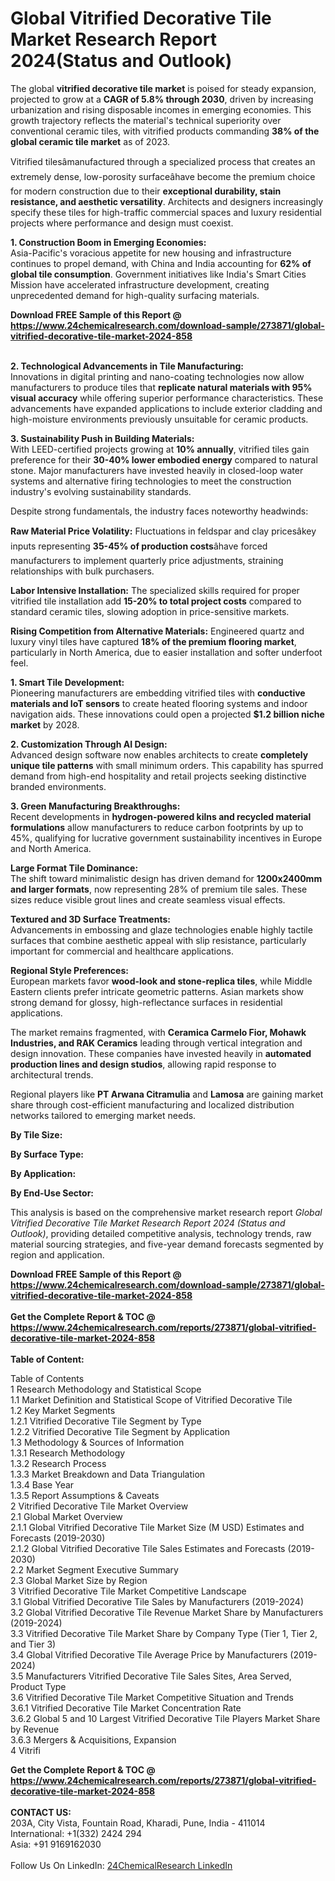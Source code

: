 <h1>Global Vitrified Decorative Tile Market Research Report 2024(Status and Outlook)</h1><p>The global <strong>vitrified decorative tile market</strong> is poised for steady expansion, projected to grow at a <strong>CAGR of 5.8% through 2030</strong>, driven by increasing urbanization and rising disposable incomes in emerging economies. This growth trajectory reflects the material's technical superiority over conventional ceramic tiles, with vitrified products commanding <strong>38% of the global ceramic tile market</strong> as of 2023.</p><p>Vitrified tilesâmanufactured through a specialized process that creates an extremely dense, low-porosity surfaceâhave become the premium choice for modern construction due to their <strong>exceptional durability, stain resistance, and aesthetic versatility</strong>. Architects and designers increasingly specify these tiles for high-traffic commercial spaces and luxury residential projects where performance and design must coexist.</p><p><strong>1. Construction Boom in Emerging Economies:</strong><br>
Asia-Pacific's voracious appetite for new housing and infrastructure continues to propel demand, with China and India accounting for <strong>62% of global tile consumption</strong>. Government initiatives like India's Smart Cities Mission have accelerated infrastructure development, creating unprecedented demand for high-quality surfacing materials.</p><div><b>Download FREE Sample of this Report @ 
            <a href="https://www.24chemicalresearch.com/download-sample/273871/global-vitrified-decorative-tile-market-2024-858">
            https://www.24chemicalresearch.com/download-sample/273871/global-vitrified-decorative-tile-market-2024-858</a></b></div><br><p><strong>2. Technological Advancements in Tile Manufacturing:</strong><br>
Innovations in digital printing and nano-coating technologies now allow manufacturers to produce tiles that <strong>replicate natural materials with 95% visual accuracy</strong> while offering superior performance characteristics. These advancements have expanded applications to include exterior cladding and high-moisture environments previously unsuitable for ceramic products.</p><p><strong>3. Sustainability Push in Building Materials:</strong><br>
With LEED-certified projects growing at <strong>10% annually</strong>, vitrified tiles gain preference for their <strong>30-40% lower embodied energy</strong> compared to natural stone. Major manufacturers have invested heavily in closed-loop water systems and alternative firing technologies to meet the construction industry's evolving sustainability standards.</p><p>Despite strong fundamentals, the industry faces noteworthy headwinds:</p><p><strong>Raw Material Price Volatility:</strong> Fluctuations in feldspar and clay pricesâkey inputs representing <strong>35-45% of production costs</strong>âhave forced manufacturers to implement quarterly price adjustments, straining relationships with bulk purchasers.</p><p><strong>Labor Intensive Installation:</strong> The specialized skills required for proper vitrified tile installation add <strong>15-20% to total project costs</strong> compared to standard ceramic tiles, slowing adoption in price-sensitive markets.</p><p><strong>Rising Competition from Alternative Materials:</strong> Engineered quartz and luxury vinyl tiles have captured <strong>18% of the premium flooring market</strong>, particularly in North America, due to easier installation and softer underfoot feel.</p><p><strong>1. Smart Tile Development:</strong><br>
Pioneering manufacturers are embedding vitrified tiles with <strong>conductive materials and IoT sensors</strong> to create heated flooring systems and indoor navigation aids. These innovations could open a projected <strong>$1.2 billion niche market</strong> by 2028.</p><p><strong>2. Customization Through AI Design:</strong><br>
Advanced design software now enables architects to create <strong>completely unique tile patterns</strong> with small minimum orders. This capability has spurred demand from high-end hospitality and retail projects seeking distinctive branded environments.</p><p><strong>3. Green Manufacturing Breakthroughs:</strong><br>
Recent developments in <strong>hydrogen-powered kilns and recycled material formulations</strong> allow manufacturers to reduce carbon footprints by up to 45%, qualifying for lucrative government sustainability incentives in Europe and North America.</p><p><strong>Large Format Tile Dominance:</strong><br>
    The shift toward minimalistic design has driven demand for <strong>1200x2400mm and larger formats</strong>, now representing 28% of premium tile sales. These sizes reduce visible grout lines and create seamless visual effects.</p><p><strong>Textured and 3D Surface Treatments:</strong><br>
    Advancements in embossing and glaze technologies enable highly tactile surfaces that combine aesthetic appeal with slip resistance, particularly important for commercial and healthcare applications.</p><p><strong>Regional Style Preferences:</strong><br>
    European markets favor <strong>wood-look and stone-replica tiles</strong>, while Middle Eastern clients prefer intricate geometric patterns. Asian markets show strong demand for glossy, high-reflectance surfaces in residential applications.</p><p>The market remains fragmented, with <strong>Ceramica Carmelo Fior, Mohawk Industries, and RAK Ceramics</strong> leading through vertical integration and design innovation. These companies have invested heavily in <strong>automated production lines and design studios</strong>, allowing rapid response to architectural trends.</p><p>Regional players like <strong>PT Arwana Citramulia</strong> and <strong>Lamosa</strong> are gaining market share through cost-efficient manufacturing and localized distribution networks tailored to emerging market needs.</p><p><strong>By Tile Size:</strong></p><p><strong>By Surface Type:</strong></p><p><strong>By Application:</strong></p><p><strong>By End-Use Sector:</strong></p><p>This analysis is based on the comprehensive market research report <em>Global Vitrified Decorative Tile Market Research Report 2024 (Status and Outlook)</em>, providing detailed competitive analysis, technology trends, raw material sourcing strategies, and five-year demand forecasts segmented by region and application.</p><div><b>Download FREE Sample of this Report @ 
            <a href="https://www.24chemicalresearch.com/download-sample/273871/global-vitrified-decorative-tile-market-2024-858">
            https://www.24chemicalresearch.com/download-sample/273871/global-vitrified-decorative-tile-market-2024-858</a></b></div><br><div><b>Get the Complete Report & TOC @ 
            <a href="https://www.24chemicalresearch.com/reports/273871/global-vitrified-decorative-tile-market-2024-858">
            https://www.24chemicalresearch.com/reports/273871/global-vitrified-decorative-tile-market-2024-858</a></b></div><br>
            <b>Table of Content:</b><p>Table of Contents<br />
1 Research Methodology and Statistical Scope<br />
1.1 Market Definition and Statistical Scope of Vitrified Decorative Tile<br />
1.2 Key Market Segments<br />
1.2.1 Vitrified Decorative Tile Segment by Type<br />
1.2.2 Vitrified Decorative Tile Segment by Application<br />
1.3 Methodology & Sources of Information<br />
1.3.1 Research Methodology<br />
1.3.2 Research Process<br />
1.3.3 Market Breakdown and Data Triangulation<br />
1.3.4 Base Year<br />
1.3.5 Report Assumptions & Caveats<br />
2 Vitrified Decorative Tile Market Overview<br />
2.1 Global Market Overview<br />
2.1.1 Global Vitrified Decorative Tile Market Size (M USD) Estimates and Forecasts (2019-2030)<br />
2.1.2 Global Vitrified Decorative Tile Sales Estimates and Forecasts (2019-2030)<br />
2.2 Market Segment Executive Summary<br />
2.3 Global Market Size by Region<br />
3 Vitrified Decorative Tile Market Competitive Landscape<br />
3.1 Global Vitrified Decorative Tile Sales by Manufacturers (2019-2024)<br />
3.2 Global Vitrified Decorative Tile Revenue Market Share by Manufacturers (2019-2024)<br />
3.3 Vitrified Decorative Tile Market Share by Company Type (Tier 1, Tier 2, and Tier 3)<br />
3.4 Global Vitrified Decorative Tile Average Price by Manufacturers (2019-2024)<br />
3.5 Manufacturers Vitrified Decorative Tile Sales Sites, Area Served, Product Type<br />
3.6 Vitrified Decorative Tile Market Competitive Situation and Trends<br />
3.6.1 Vitrified Decorative Tile Market Concentration Rate<br />
3.6.2 Global 5 and 10 Largest Vitrified Decorative Tile Players Market Share by Revenue<br />
3.6.3 Mergers & Acquisitions, Expansion<br />
4 Vitrifi</p><div><b>Get the Complete Report & TOC @ 
            <a href="https://www.24chemicalresearch.com/reports/273871/global-vitrified-decorative-tile-market-2024-858">
            https://www.24chemicalresearch.com/reports/273871/global-vitrified-decorative-tile-market-2024-858</a></b></div><br><b>CONTACT US:</b><br>
            203A, City Vista, Fountain Road, Kharadi, Pune, India - 411014<br>
            International: +1(332) 2424 294<br>
            Asia: +91 9169162030 <br><br>
            Follow Us On LinkedIn: <a href="https://www.linkedin.com/company/24chemicalresearch/">24ChemicalResearch LinkedIn</a>